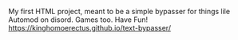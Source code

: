 My first HTML project, meant to be a simple bypasser for things lile Automod on disord. Games too.
Have Fun!
https://kinghomoerectus.github.io/text-bypasser/

